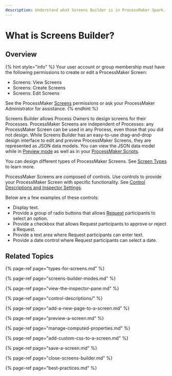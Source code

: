 ```yaml
---
description: Understand what Screens Builder is in ProcessMaker Spark.
---
```


# What is Screens Builder?

## Overview

{% hint style="info" %}
Your user account or group membership must have the following permissions to create or edit a ProcessMaker Screen:

* Screens: View Screens
* Screens: Create Screens
* Screens: Edit Screens

See the ProcessMaker [Screens](../../../processmaker-administration/permission-descriptions-for-users-and-groups.md#screens) permissions or ask your ProcessMaker Administrator for assistance.
{% endhint %}

Screens Builder allows Process Owners to design screens for their Processes. ProcessMaker Screens are independent of Processes: any ProcessMaker Screen can be used in any Process, even those that you did not design. While Screens Builder has an easy-to-use drag-and-drop design interface to edit and preview ProcessMaker Screens, they are represented as JSON data models. You can view the JSON data model while in [Preview mode](preview-a-screen.md) as well as in your [ProcessMaker Scripts](../../scripts/scripts-editor.md#enter-json-data-model-variables-from-processmaker-screens).

You can design different types of ProcessMaker Screens. See [Screen Types](types-for-screens.md) to learn more.

ProcessMaker Screens are composed of controls. Use controls to provide your ProcessMaker Screen with specific functionality. See [Control Descriptions and Inspector Settings](control-descriptions/).

Below are a few examples of these controls:

* Display text.
* Provide a group of radio buttons that allows [Request](../../../using-processmaker/requests/what-is-a-request.md) participants to select an option.
* Provide a checkbox that allows Request participants to approve or reject a Request.
* Provide a text area where Request participants can enter text.
* Provide a date control where Request participants can select a date.

## Related Topics

{% page-ref page="types-for-screens.md" %}

{% page-ref page="screens-builder-modes.md" %}

{% page-ref page="view-the-inspector-pane.md" %}

{% page-ref page="control-descriptions/" %}

{% page-ref page="add-a-new-page-to-a-screen.md" %}

{% page-ref page="preview-a-screen.md" %}

{% page-ref page="manage-computed-properties.md" %}

{% page-ref page="add-custom-css-to-a-screen.md" %}

{% page-ref page="save-a-screen.md" %}

{% page-ref page="close-screens-builder.md" %}

{% page-ref page="best-practices.md" %}

